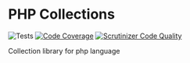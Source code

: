 # PHP Collections

![Tests](https://github.com/worksolutions/php-collections/workflows/Unit%20tests/badge.svg)
[![Code Coverage](https://scrutinizer-ci.com/g/worksolutions/php-collections/badges/coverage.png?b=master)](https://scrutinizer-ci.com/g/worksolutions/php-collections/?branch=master)
[![Scrutinizer Code Quality](https://scrutinizer-ci.com/g/worksolutions/php-collections/badges/quality-score.png?b=master)](https://scrutinizer-ci.com/g/worksolutions/php-collections/?branch=master)

Collection library for php language
